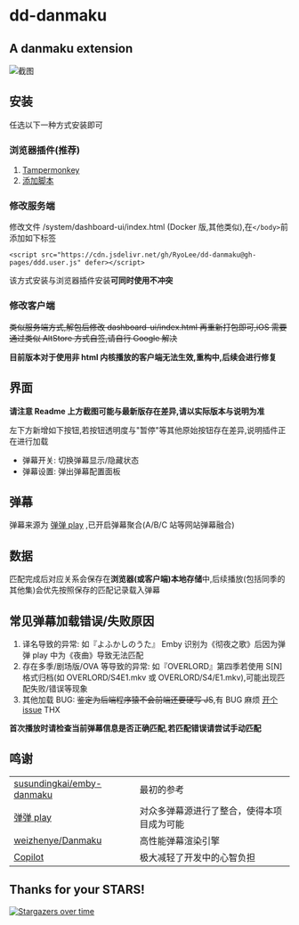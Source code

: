 # dd-danmaku

## A danmaku extension

![截图](https://raw.githubusercontent.com/RyoLee/dd-danmaku/master/S0.png)

## 安装

任选以下一种方式安装即可

### 浏览器插件(推荐)

1. [Tampermonkey](https://www.tampermonkey.net/)
2. [添加脚本](https://cdn.jsdelivr.net/gh/RyoLee/dd-danmaku@gh-pages/ddd.user.js)

### 修改服务端

修改文件 /system/dashboard-ui/index.html (Docker 版,其他类似),在`</body>`前添加如下标签

```
<script src="https://cdn.jsdelivr.net/gh/RyoLee/dd-danmaku@gh-pages/ddd.user.js" defer></script>
```

该方式安装与浏览器插件安装**可同时使用不冲突**

### 修改客户端

~~类似服务端方式,解包后修改 dashboard-ui/index.html 再重新打包即可,iOS 需要通过类似 AltStore 方式自签,请自行 Google 解决~~

**目前版本对于使用非 html 内核播放的客户端无法生效,重构中,后续会进行修复**

## 界面

**请注意 Readme 上方截图可能与最新版存在差异,请以实际版本与说明为准**

左下方新增如下按钮,若按钮透明度与"暂停"等其他原始按钮存在差异,说明插件正在进行加载

-   弹幕开关: 切换弹幕显示/隐藏状态
-   弹幕设置: 弹出弹幕配置面板

    

## 弹幕

弹幕来源为 [弹弹 play](https://www.dandanplay.com/) ,已开启弹幕聚合(A/B/C 站等网站弹幕融合)

## 数据

匹配完成后对应关系会保存在**浏览器(或客户端)本地存储**中,后续播放(包括同季的其他集)会优先按照保存的匹配记录载入弹幕

## 常见弹幕加载错误/失败原因

1. 译名导致的异常: 如『よふかしのうた』 Emby 识别为《彻夜之歌》后因为弹弹 play 中为《夜曲》导致无法匹配
2. 存在多季/剧场版/OVA 等导致的异常: 如『OVERLORD』第四季若使用 S[N]格式归档(如 OVERLORD/S4E1.mkv 或 OVERLORD/S4/E1.mkv),可能出现匹配失败/错误等现象
3. 其他加载 BUG: ~~鉴定为后端程序猿不会前端还要硬写 JS~~,有 BUG 麻烦 [开个 issue](https://github.com/RyoLee/dd-danmaku/issues/new/choose) THX

**首次播放时请检查当前弹幕信息是否正确匹配,若匹配错误请尝试手动匹配**

## 鸣谢

<table style="border: none;">
  <tr style="border: none;">
    <td style="border: none;"><a href="https://github.com/susundingkai/emby-danmaku">susundingkai/emby-danmaku</a></td>
    <td style="border: none;">最初的参考</td>
  </tr>
  <tr style="border: none;">
    <td style="border: none;"><a href="https://www.dandanplay.com">弹弹 play</a></td>
    <td style="border: none;">对众多弹幕源进行了整合，使得本项目成为可能</td>
  </tr>
  <tr style="border: none;">
    <td style="border: none;"><a href="https://github.com/weizhenye/Danmaku">weizhenye/Danmaku</a></td>
    <td style="border: none;">高性能弹幕渲染引擎</td>
  </tr>
  <tr style="border: none;">
    <td style="border: none;"><a href="https://copilot.github.com/">Copilot</a></td>
    <td style="border: none;">极大减轻了开发中的心智负担</td>
  </tr>
</table>

## Thanks for your STARS!

[![Stargazers over time](https://starchart.cc/RyoLee/dd-danmaku.svg)](https://starchart.cc/RyoLee/dd-danmaku)
